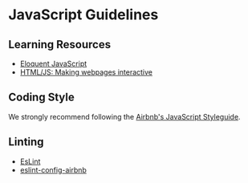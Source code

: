 # JavaScript Guidelines

## Learning Resources

- [Eloquent JavaScript](http://eloquentjavascript.net/)
- [HTML/JS: Making webpages interactive](https://www.khanacademy.org/computing/computer-programming/html-css-js)

## Coding Style

We strongly recommend following the [Airbnb's JavaScript
Styleguide](https://github.com/airbnb/javascript).

## Linting

- [EsLint](https://eslint.org/)
- [eslint-config-airbnb](https://yarnpkg.com/en/package/eslint-config-airbnb)